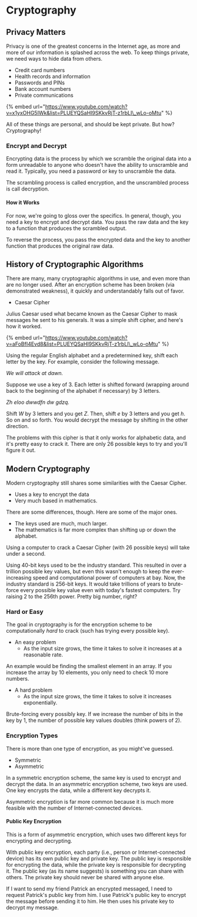 # Cryptography

## Privacy Matters

Privacy is one of the greatest concerns in the Internet age, as more and more of our information is splashed across the web. To keep things private, we need ways to hide data from others.

* Credit card numbers
* Health records and information
* Passwords and PINs
* Bank account numbers
* Private communications

{% embed url="https://www.youtube.com/watch?v=x1yxOHG5IWk&list=PLUEYQSaHI9SKkvRjT-z1rbLI\_wLo-oMtu" %}



All of these things are personal, and should be kept private. But how? Cryptography!

### Encrypt and Decrypt

Encrypting data is the process by which we scramble the original data into a form unreadable to anyone who doesn't have the ability to unscramble and read it. Typically, you need a password or key to unscramble the data.

The scrambling process is called encryption, and the unscrambled process is call decryption.

#### How it Works

For now, we're going to gloss over the specifics. In general, though, you need a key to encrypt and decrypt data. You pass the raw data and the key to a function that produces the scrambled output.

To reverse the process, you pass the encrypted data and the key to another function that produces the original raw data.

## History of Cryptographic Algorithms

There are many, many cryptographic algorithms in use, and even more than are no longer used. After an encryption scheme has been broken \(via demonstrated weakness\), it quickly and understandably falls out of favor.

* Caesar Cipher

Julius Caesar used what became known as the Caesar Cipher to mask messages he sent to his generals. It was a simple shift cipher, and here's how it worked.

{% embed url="https://www.youtube.com/watch?v=aFoBfI4Evd8&list=PLUEYQSaHI9SKkvRjT-z1rbLI\_wLo-oMtu" %}

Using the regular English alphabet and a predetermined key, shift each letter by the key. For example, consider the following message.

_We will attack at dawn._

Suppose we use a key of 3. Each letter is shifted forward \(wrapping around back to the beginning of the alphabet if necessary\) by 3 letters.

_Zh eloo dwwdfn dw gdzq._

Shift _W_ by 3 letters and you get _Z_. Then, shift _e_ by 3 letters and you get _h_. So on and so forth. You would decrypt the message by shifting in the other direction.

The problems with this cipher is that it only works for alphabetic data, and it's pretty easy to crack it. There are only 26 possible keys to try and you'll figure it out.

## Modern Cryptography

Modern cryptography still shares some similarities with the Caesar Cipher.

* Uses a key to encrypt the data
* Very much based in mathematics.

There are some differences, though. Here are some of the major ones.

* The keys used are much, much larger.
* The mathematics is far more complex than shifting up or down the alphabet.

Using a computer to crack a Caesar Cipher \(with 26 possible keys\) will take under a second.

Using 40-bit keys used to be the industry standard. This resulted in over a trillion possible key values, but even this wasn't enough to keep the ever-increasing speed and computational power of computers at bay. Now, the industry standard is 256-bit keys. It would take trillions of years to brute-force every possible key value even with today's fastest computers. Try raising 2 to the 256th power. Pretty big number, right?

### Hard or Easy

The goal in cryptography is for the encryption scheme to be computationally _hard_ to crack \(such has trying every possible key\).

* An easy problem
  * As the input size grows, the time it takes to solve it increases at a reasonable rate.

An example would be finding the smallest element in an array. If you increase the array by 10 elements, you only need to check 10 more numbers.

* A hard problem
  * As the input size grows, the time it takes to solve it increases exponentially.

Brute-forcing every possibly key. If we increase the number of bits in the key by 1, the number of possible key values doubles \(think powers of 2\).

### Encryption Types

There is more than one type of encryption, as you might've guessed.

* Symmetric
* Asymmetric

In a symmetric encryption scheme, the same key is used to encrypt and decrypt the data. In an asymmetric encryption scheme, two keys are used. One key encrypts the data, while a different key decrypts it.

Asymmetric encryption is far more common because it is much more feasible with the number of Internet-connected devices.

#### Public Key Encryption

This is a form of asymmetric encryption, which uses two different keys for encrypting and decrypting.

With public key encryption, each party \(i.e., person or Internet-connected device\) has its own public key and private key. The public key is responsible for encrypting the data, while the private key is responsible for decrypting it. The public key \(as its name suggests\) is something you can share with others. The private key should never be shared with anyone else.

If I want to send my friend Patrick an encrypted messaged, I need to request Patrick's public key from him. I use Patrick's public key to encrypt the message before sending it to him. He then uses his private key to decrypt my message.


